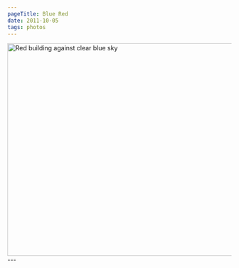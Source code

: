 ```yaml
---
pageTitle: Blue Red
date: 2011-10-05
tags: photos
---
```

<img src="/assets/images/dsc02192-small.jpg" alt="Red building against clear blue sky" width="640" height="480" />
---
